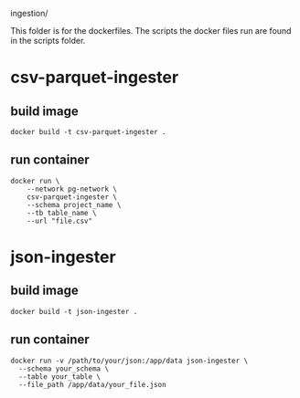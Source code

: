 ingestion/

This folder is for the dockerfiles. The scripts the docker files run are found in the scripts folder.

# csv-parquet-ingester
## build image
`docker build -t csv-parquet-ingester .`

## run container
``` 
docker run \
    --network pg-network \
    csv-parquet-ingester \
    --schema project_name \
    --tb table_name \
    --url "file.csv"
```

# json-ingester
## build image
`docker build -t json-ingester .`

## run container
```
docker run -v /path/to/your/json:/app/data json-ingester \
  --schema your_schema \
  --table your_table \
  --file_path /app/data/your_file.json
```

